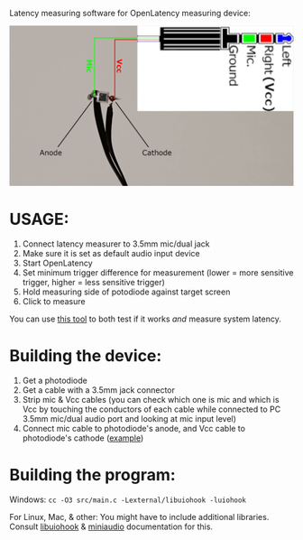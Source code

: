 Latency measuring software for OpenLatency measuring device:

![](docs/OpenLatency-Measurer.png)

# USAGE:

1) Connect latency measurer to 3.5mm mic/dual jack
2) Make sure it is set as default audio input device
3) Start OpenLatency
4) Set minimum trigger difference for measurement (lower = more sensitive trigger, higher = less sensitive trigger)
5) Hold measuring side of potodiode against target screen
6) Click to measure

You can use [this tool](https://github.com/GeeTwentyFive/OpenLatencyTester) to both test if it works *and* measure system latency.

# Building the device:

1) Get a photodiode
2) Get a cable with a 3.5mm jack connector
3) Strip mic & Vcc cables (you can check which one is mic and which is Vcc by touching the conductors of each cable while connected to PC 3.5mm mic/dual audio port and looking at mic input level)
4) Connect mic cable to photodiode's anode, and Vcc cable to photodiode's cathode ([example](docs/OpenLatency-Measurer.png))

# Building the program:

Windows: `cc -O3 src/main.c -Lexternal/libuiohook -luiohook`

For Linux, Mac, & other: You might have to include additional libraries. Consult [libuiohook](https://github.com/kwhat/libuiohook?tab=readme-ov-file#compiling) & [miniaudio](https://github.com/mackron/miniaudio?tab=readme-ov-file#building) documentation for this.
